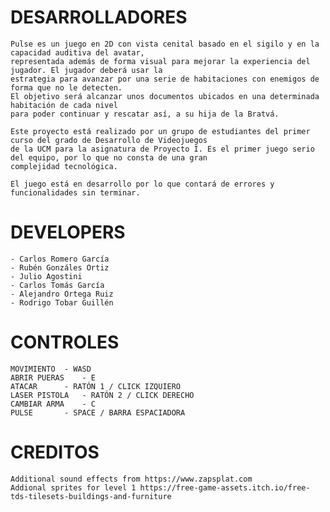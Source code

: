  # DESARROLLADORES

	Pulse es un juego en 2D con vista cenital basado en el sigilo y en la capacidad auditiva del avatar, 
	representada además de forma visual para mejorar la experiencia del jugador. El jugador deberá usar la 
	estrategia para avanzar por una serie de habitaciones con enemigos de forma que no le detecten. 
	El objetivo será alcanzar unos documentos ubicados en una determinada habitación de cada nivel 
	para poder continuar y rescatar así, a su hija de la Bratvá.

	Este proyecto está realizado por un grupo de estudiantes del primer curso del grado de Desarrollo de Videojuegos 
	de la UCM para la asignatura de Proyecto I. Es el primer juego serio del equipo, por lo que no consta de una gran 
	complejidad tecnológica.

	El juego está en desarrollo por lo que contará de errores y funcionalidades sin terminar.

# DEVELOPERS

	- Carlos Romero García
	- Rubén Gonzáles Ortiz
	- Julio Agostini
	- Carlos Tomás García
	- Alejandro Ortega Ruiz
	- Rodrigo Tobar Guillén

# CONTROLES
	
	MOVIMIENTO 	- WASD
	ABRIR PUERAS	- E
	ATACAR		- RATÓN 1 / CLICK IZQUIERO
	LASER PISTOLA 	- RATÓN 2 / CLICK DERECHO
	CAMBIAR ARMA	- C
	PULSE 		- SPACE / BARRA ESPACIADORA


# CREDITOS 

	Additional sound effects from https://www.zapsplat.com
	Addional sprites for level 1 https://free-game-assets.itch.io/free-tds-tilesets-buildings-and-furniture